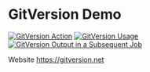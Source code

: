 # GitVersion Demo 
[![GitVersion Action](https://github.com/lethisa/GitVersion/actions/workflows/version_action.yaml/badge.svg?branch=main&event=push)](https://github.com/lethisa/GitVersion/actions/workflows/version_action.yaml)
[![GitVersion Usage](https://github.com/lethisa/GitVersion/actions/workflows/version.yaml/badge.svg?branch=develop&event=push)](https://github.com/lethisa/GitVersion/actions/workflows/version.yaml)
[![GitVersion Output in a Subsequent Job](https://github.com/lethisa/GitVersion/actions/workflows/output_cross_job.yaml/badge.svg)](https://github.com/lethisa/GitVersion/actions/workflows/output_cross_job.yaml)

Website https://gitversion.net